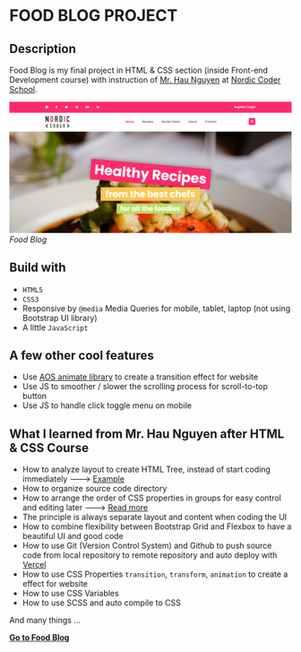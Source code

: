 # FOOD BLOG PROJECT

## Description
Food Blog is my final project in HTML & CSS section (inside Front-end Development course) with instruction of [Mr. Hau Nguyen](https://github.com/paulnguyen-mn) at [Nordic Coder School](https://nordiccoder.com/).

![Food Blog banner](images/food-blog-banner.png)
*Food Blog*

## Build with 

- `HTML5`
- `CSS3`
- Responsive by `@media` Media Queries for mobile, tablet, laptop (not using Bootstrap UI library)
- A little `JavaScript`

## A few other cool features

- Use [AOS animate library](https://github.com/michalsnik/aos) to create a transition effect for website
- Use JS to smoother / slower the scrolling process for scroll-to-top button
- Use JS to handle click toggle menu on mobile

## What I learned from Mr. Hau Nguyen after HTML & CSS Course

- How to analyze layout to create HTML Tree, instead of start coding immediately ---> [Example](markdown/home-html-tree.md)
- How to organize source code directory
- How to arrange the order of CSS properties in groups for easy control and editing later ---> [Read more](https://css-tricks.com/poll-results-how-do-you-order-your-css-properties/)
- The principle is always separate layout and content when coding the UI
- How to combine flexibility between Bootstrap Grid and Flexbox to have a beautiful UI and good code
- How to use Git (Version Control System) and Github to push source code from local repository to remote repository and auto deploy with [Vercel](https://vercel.com/)
- How to use CSS Properties `transition`, `transform`, `animation` to create a effect for website
- How to use CSS Variables 
- How to use SCSS and auto compile to CSS 

And many things ...

**[Go to Food Blog](https://food-blog.vercel.app)**